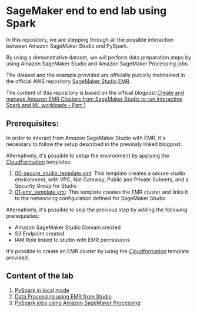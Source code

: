 # SageMaker end to end lab using Spark

In this repository, we are stepping through all the possible interaction between Amazon SageMaker Studio and PySpark.

By using a demonstrative dataset, we will perform data preparation steps by using Amazon SageMaker Studio and 
Amazon SageMaker Processing jobs.

The dataset and the example provided are officially publicly maintained in the official AWS repository
[SageMaker Studio EMR](https://github.com/aws-samples/sagemaker-studio-emr).

The content of this repository is based on the offical blogpost 
[Create and manage Amazon EMR Clusters from SageMaker Studio to run interactive Spark and ML workloads – Part 1](https://aws.amazon.com/blogs/machine-learning/part-1-create-and-manage-amazon-emr-clusters-from-sagemaker-studio-to-run-interactive-spark-and-ml-workloads/)

## Prerequisites:

In order to interact from Amazon SageMaker Studio with EMR, it's necessary to follow the setup described in the previosly 
linked blogpost.

Alternatively, it's possible to setup the environment by applying the [CloudFormation](./cloudformation) templates:
1. [00-secure_studio_template.yml](./cloudformation/00-secure_studio_template.yaml): This template creates a secure studio environment,
with VPC, Nat Gateway, Public and Private Subnets, and a Security Group for Studio
2. [01-emr_template.yml](./cloudformation/01-emr_template.yaml): This template creates the EMR cluster and links it to the networking
configuration defined for SageMaker Studio

Alternatively, it's possible to skip the previous step by adding the following prerequisites:

* Amazon SageMaker Studio Domain created
* S3 Endpoint created
* IAM Role linked to studio with EMR permissions

It's possible to create an EMR cluster by using the [Cloudformation](cloudformation/01-emr_template.yaml) template provided.

## Content of the lab

1. [PySpark in local mode](labs/00-notebook-local-pyspark/00-notebook-local-pyspark.ipynb)
2. [Data Processing using EMR from Studio](labs/01-notebook-sparkmagic-emr/01-spark-emr.ipynb)
3. [PySpark jobs using Amazon SageMaker Processing](labs/02-processing-job-spark/02-processing-job-spark.ipynb)